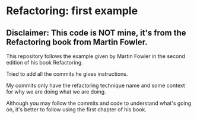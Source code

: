 # Refactoring: first example

## Disclaimer: This code is NOT mine, it's from the Refactoring book from Martin Fowler.

This repository follows the example given by Martin Fowler in the second edition of his book Refactoring.

Tried to add all the commits he gives instructions.

My commits only have the refactoring technique name and some context for why we are doing what we are doing.

Although you may follow the commits and code to understand what's going on, it's better to follow using the first chapter of his book.
